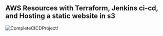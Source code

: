 ## AWS Resources with Terraform, Jenkins ci-cd, and Hosting a static website in s3
![CompleteCICDProject!](https://miro.medium.com/v2/resize:fit:1100/format:webp/1*_L6bcSrHxdKIWT4KydkoRA.jpeg)
